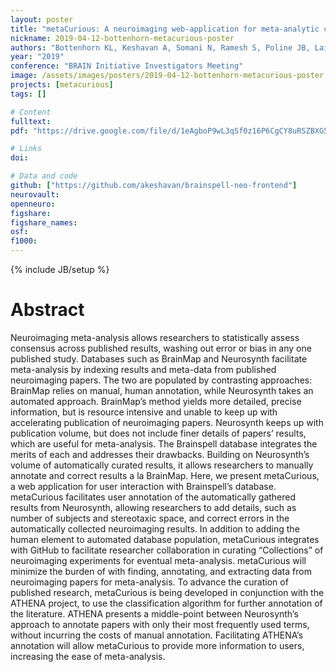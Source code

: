 ```yaml
---
layout: poster
title: "metaCurious: A neuroimaging web-application for meta-analytic curation and annotation"
nickname: 2019-04-12-bottenhorn-metacurious-poster
authors: "Bottenhorn KL, Keshavan A, Somani N, Ramesh S, Poline JB, Laird AR"
year: "2019"
conference: "BRAIN Initiative Investigators Meeting"
image: /assets/images/posters/2019-04-12-bottenhorn-metacurious-poster.png
projects: [metacurious]
tags: []

# Content
fulltext:
pdf: "https://drive.google.com/file/d/1eAgboP9wL3qSf0z16P6CgCY8uRSZBXG5/view?usp=sharing"

# Links
doi:

# Data and code
github: ["https://github.com/akeshavan/brainspell-neo-frontend"]
neurovault:
openneuro:
figshare:
figshare_names:
osf:
f1000:
---
```

{% include JB/setup %}

# Abstract

Neuroimaging meta-analysis allows researchers to statistically assess consensus across published results, washing out error or bias in any one published study. Databases such as BrainMap and Neurosynth facilitate meta-analysis by indexing results and meta-data from published neuroimaging papers. The two are populated by contrasting approaches: BrainMap relies on manual, human annotation, while Neurosynth takes an automated approach. BrainMap’s method yields more detailed, precise information, but is resource intensive and unable to keep up with accelerating publication of neuroimaging papers. Neurosynth keeps up with publication volume, but does not include finer details of papers’ results, which are useful for meta-analysis. The Brainspell database integrates the merits of each and addresses their drawbacks. Building on Neurosynth’s volume of automatically curated results, it allows researchers to manually annotate and correct results a la BrainMap. Here, we present metaCurious, a web application for user interaction with Brainspell’s database. metaCurious facilitates user annotation of the automatically gathered results from Neurosynth, allowing researchers to add details, such as number of subjects and stereotaxic space, and correct errors in the automatically collected neuroimaging results. In addition to adding the human element to automated database population, metaCurious integrates with GitHub to facilitate researcher collaboration in curating “Collections” of neuroimaging experiments for eventual meta-analysis. metaCurious will minimize the burden of with finding, annotating, and extracting data from neuroimaging papers for meta-analysis. To advance the curation of published research, metaCurious is being developed in conjunction with the ATHENA project, to use the classification algorithm for further annotation of the literature. ATHENA presents a middle-point between Neurosynth’s approach to annotate papers with only their most frequently used terms, without incurring the costs of manual annotation. Facilitating ATHENA’s annotation will allow metaCurious to provide more information to users, increasing the ease of meta-analysis.

